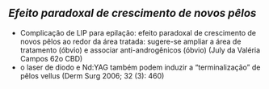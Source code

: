 ## ***Efeito paradoxal de crescimento de novos pêlos***


- Complicação de LIP para epilação: efeito paradoxal de crescimento de novos pêlos ao redor da área tratada: sugere-se ampliar a área de tratamento (óbvio) e associar anti-androgênicos (óbvio) (July da Valéria Campos 62o CBD)  
- o laser de diodo e Nd:YAG também podem induzir a “terminalização” de pêlos vellus (Derm Surg 2006; 32 (3): 460\)


